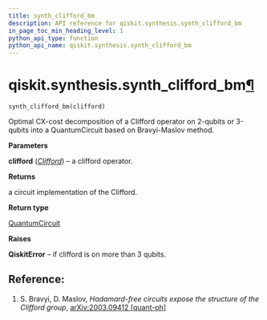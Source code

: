 ```yaml
---
title: synth_clifford_bm
description: API reference for qiskit.synthesis.synth_clifford_bm
in_page_toc_min_heading_level: 1
python_api_type: function
python_api_name: qiskit.synthesis.synth_clifford_bm
---
```


# qiskit.synthesis.synth\_clifford\_bm[¶](#qiskit-synthesis-synth-clifford-bm "Permalink to this headline")

<span id="qiskit.synthesis.synth_clifford_bm" />

`synth_clifford_bm(clifford)`

Optimal CX-cost decomposition of a Clifford operator on 2-qubits or 3-qubits into a QuantumCircuit based on Bravyi-Maslov method.

**Parameters**

**clifford** ([*Clifford*](qiskit.quantum_info.Clifford "qiskit.quantum_info.Clifford")) – a clifford operator.

**Returns**

a circuit implementation of the Clifford.

**Return type**

[QuantumCircuit](qiskit.circuit.QuantumCircuit "qiskit.circuit.QuantumCircuit")

**Raises**

**QiskitError** – if clifford is on more than 3 qubits.

## Reference:

1.  S. Bravyi, D. Maslov, *Hadamard-free circuits expose the structure of the Clifford group*, [arXiv:2003.09412 \[quant-ph\]](https://arxiv.org/abs/2003.09412)

